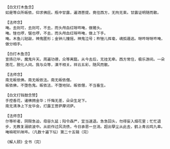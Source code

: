 <!-- { "loadSidebar": true } -->
	【白文打木鱼念】 
	如是等众所皈依，仰求佛庇。瓶中甘露，遍洒菩提。竟往西方，无拘无束。甘露证明随而散。 
	
	【法师念】 
	唵。去则可，去则可，不去，而头颅血红呀吽唵，做猪头。 
	唵。锉也啰，锯也啰，不去，而头颅血红呀吽唵，做上下手。 
	唵。木鱼儿轻敲，神鬼匿形；金钟儿撞摇，神鬼泣号；杵锉儿挥毫，魂孤遁逃。呀吽呀呀吽唵，做分相手。
	
	【白打木鱼念】 
	宣扬已毕，魔鬼升天。周遍功德，众等离筵。从今去后，无挂无牵。西方常住，极乐游间。一朵莲花，脱化人间。我与众等，漠不相关。祥云五彩，随风而散。 
	
	【法师念】 
	南无皈依佛。南无皈依法。南无皈依僧。 
	皈依佛，不堕色鬼。皈依法，不堕地狱。皈依僧，不当畜生。 
	
	【白文打铛鼓念赞】 
	手控香花，诸佛拥金华；忏悔无差，朵朵生足下。 
	南无清净上下龙华会，打露王菩萨摩诃萨。 
	
	【法师念】 
	尔等听者，阴限急迫，毋容久延；阳令森严，宜当速退。急急回头，勿得妄入烟花里；忙忙退步，无教复溺欲波中。从前作过风流债，今日承恩一旦消。超出孽尘从此去，鹤上青云鸣九皋。 
	唵嘛呢叭咪吽。（凡数十遍下坛）第二十五辑（完） 
	
	《解人颐》全书（完） 
	
